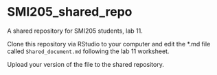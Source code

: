 # SMI205_shared_repo

A shared repository for SMI205 students, lab 11. 

Clone this repository via RStudio to your computer and edit the *.md file called `Shared_document.md` following the lab 11 worksheet. 

Upload your version of the file to the shared repository.

